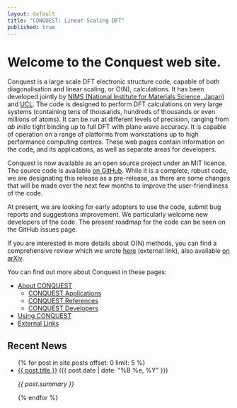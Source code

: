 ```yaml
---
layout: default
title: "CONQUEST: Linear Scaling DFT"
published: true
---
```

# Welcome to the Conquest web site.

Conquest is a large scale DFT electronic structure code, capable of
both diagonalisation and linear scaling, or O(N), calculations. 
It has been developed jointly by [NIMS (National Institute for Materials Science,
Japan)](http://www.nims.go.jp) and [UCL](http://www.ucl.ac.uk). The
code is designed to perform DFT calculations on very large systems
(containing tens of thousands, hundreds of thousands or even millions
of atoms). It can be run at different levels of precision, ranging
from *ab initio* tight binding up to full DFT with plane wave
accuracy. It is capable of operation on a range of platforms from
workstations up to high performance computing centres. These web pages
contain information on the code, and its applications, as well as
separate areas for developers. 

Conquest is now available as an open source project under an MIT
licence.  The source code is available 
[on GitHub](https://github.com/OrderN/CONQUEST-release). 
While it is a complete, robust code, we are designating this release
as a pre-release, as there are some changes that will be made over the
next few months to improve the user-friendliness of the code. 

At present, we are looking for early adopters to use the code, submit
bug reports and suggestions improvement.  We particularly welcome new
developers of the code.  The present roadmap for the code can be seen
on the GitHub issues page. 

If you are interested in more details about O(N) methods,
you can find a comprehensive review which we wrote
[here](http://stacks.iop.org/0034-4885/75/i=3/a=036503) (external
link), also available [on arXiv](https://arxiv.org/abs/1108.5976). 

You can find out more about Conquest in these pages:

* [About CONQUEST](/about.html)
   * [CONQUEST Applications](/applications.html)
   * [CONQUEST References](/references.html)
   * [CONQUEST Developers](/developers.html)
* [Using CONQUEST](/using.html)
* [External Links](/links.html)

## Recent News
<ul>
  {% for post in site.posts offset: 0 limit: 5 %}
    <li><a href="{{ post.url }}">{{ post.title }}</a> ({{ post.date | date: "%B %e, %Y" }})
    <p>
      <i>{{ post.summary }}</i>
    </p>
    </li>
  {% endfor %}
</ul>
